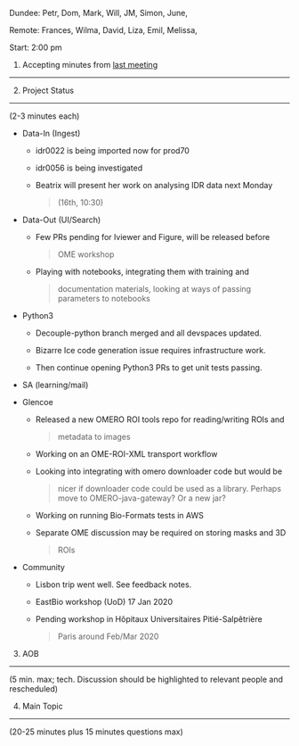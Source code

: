Dundee: Petr, Dom, Mark, Will, JM, Simon, June,

Remote: Frances, Wilma, David, Liza, Emil, Melissa,

Start: 2:00 pm

1. Accepting minutes from [<u>last meeting</u>](https://drive.google.com/open?id=1TndXeC3wQSZVEaB5ZGpEAaPRl1QAufSI)
-------------------------------------------------------------------------------------------------------------------

2. Project Status
-----------------

(2-3 minutes each)

-   Data-In (Ingest)

    -   idr0022 is being imported now for prod70

    -   idr0056 is being investigated

    -   Beatrix will present her work on analysing IDR data next Monday
        > (16th, 10:30)

-   Data-Out (UI/Search)

    -   Few PRs pending for Iviewer and Figure, will be released before
        > OME workshop

    -   Playing with notebooks, integrating them with training and
        > documentation materials, looking at ways of passing parameters
        > to notebooks

-   Python3

    -   Decouple-python branch merged and all devspaces updated.

    -   Bizarre Ice code generation issue requires infrastructure work.

    -   Then continue opening Python3 PRs to get unit tests passing.

-   SA (learning/mail)

-   Glencoe

    -   Released a new OMERO ROI tools repo for reading/writing ROIs and
        > metadata to images

    -   Working on an OME-ROI-XML transport workflow

    -   Looking into integrating with omero downloader code but would be
        > nicer if downloader code could be used as a library. Perhaps
        > move to OMERO-java-gateway? Or a new jar?

    -   Working on running Bio-Formats tests in AWS

    -   Separate OME discussion may be required on storing masks and 3D
        > ROIs

-   Community

    -   Lisbon trip went well. See feedback notes.

    -   EastBio workshop (UoD) 17 Jan 2020

    -   Pending workshop in Hôpitaux Universitaires Pitié-Salpêtrière
        > Paris around Feb/Mar 2020

3. AOB
------

(5 min. max; tech. Discussion should be highlighted to relevant people
and rescheduled)

4. Main Topic
-------------

(20-25 minutes plus 15 minutes questions max)
